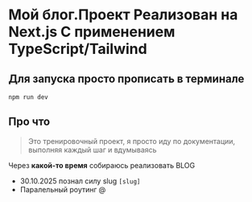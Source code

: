 # Мой блог.Проект Реализован на Next.js С применением TypeScript/Tailwind

## Для запуска просто прописать в терминале

```
npm run dev
```

## Про что

> Это тренировочный проект, я просто иду по документации, выполняя каждый шаг и вдумываясь

Через **какой-то время** собираюсь реализовать BLOG

- 30.10.2025 познал силу slug `[slug]`
- Паралельный роутинг @
